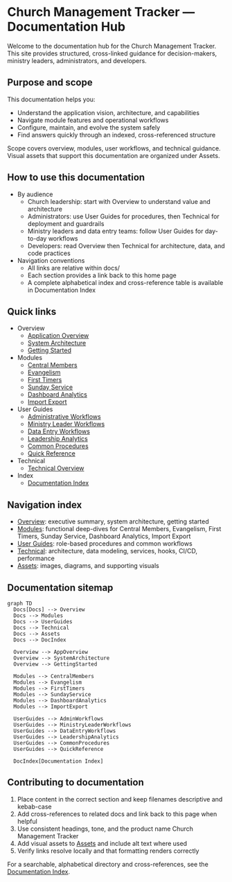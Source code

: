 # Church Management Tracker — Documentation Hub

Welcome to the documentation hub for the Church Management Tracker. This site provides structured, cross-linked guidance for decision-makers, ministry leaders, administrators, and developers.

## Purpose and scope

This documentation helps you:
- Understand the application vision, architecture, and capabilities
- Navigate module features and operational workflows
- Configure, maintain, and evolve the system safely
- Find answers quickly through an indexed, cross-referenced structure

Scope covers overview, modules, user workflows, and technical guidance. Visual assets that support this documentation are organized under Assets.

## How to use this documentation

- By audience
  - Church leadership: start with Overview to understand value and architecture
  - Administrators: use User Guides for procedures, then Technical for deployment and guardrails
  - Ministry leaders and data entry teams: follow User Guides for day-to-day workflows
  - Developers: read Overview then Technical for architecture, data, and code practices
- Navigation conventions
  - All links are relative within docs/
  - Each section provides a link back to this home page
  - A complete alphabetical index and cross-reference table is available in Documentation Index

## Quick links

- Overview
  - [Application Overview](./overview/application-overview.md)
  - [System Architecture](./overview/system-architecture.md)
  - [Getting Started](./overview/getting-started.md)
- Modules
  - [Central Members](./modules/central-members.md)
  - [Evangelism](./modules/evangelism.md)
  - [First Timers](./modules/first-timers.md)
  - [Sunday Service](./modules/sunday-service.md)
  - [Dashboard Analytics](./modules/dashboard-analytics.md)
  - [Import Export](./modules/import-export.md)
- User Guides
  - [Administrative Workflows](./user-guides/administrative-workflows.md)
  - [Ministry Leader Workflows](./user-guides/ministry-leader-workflows.md)
  - [Data Entry Workflows](./user-guides/data-entry-workflows.md)
  - [Leadership Analytics](./user-guides/leadership-analytics.md)
  - [Common Procedures](./user-guides/common-procedures.md)
  - [Quick Reference](./user-guides/quick-reference.md)
- Technical
  - [Technical Overview](./technical/README.md)
- Index
  - [Documentation Index](./documentation-index.md)

## Navigation index

- [Overview](./overview/): executive summary, system architecture, getting started
- [Modules](./modules/): functional deep-dives for Central Members, Evangelism, First Timers, Sunday Service, Dashboard Analytics, Import Export
- [User Guides](./user-guides/): role-based procedures and common workflows
- [Technical](./technical/): architecture, data modeling, services, hooks, CI/CD, performance
- [Assets](./assets/): images, diagrams, and supporting visuals

## Documentation sitemap

```mermaid
graph TD
  Docs[Docs] --> Overview
  Docs --> Modules
  Docs --> UserGuides
  Docs --> Technical
  Docs --> Assets
  Docs --> DocIndex

  Overview --> AppOverview
  Overview --> SystemArchitecture
  Overview --> GettingStarted

  Modules --> CentralMembers
  Modules --> Evangelism
  Modules --> FirstTimers
  Modules --> SundayService
  Modules --> DashboardAnalytics
  Modules --> ImportExport

  UserGuides --> AdminWorkflows
  UserGuides --> MinistryLeaderWorkflows
  UserGuides --> DataEntryWorkflows
  UserGuides --> LeadershipAnalytics
  UserGuides --> CommonProcedures
  UserGuides --> QuickReference

  DocIndex[Documentation Index]
```

## Contributing to documentation

1. Place content in the correct section and keep filenames descriptive and kebab-case
2. Add cross-references to related docs and link back to this page when helpful
3. Use consistent headings, tone, and the product name Church Management Tracker
4. Add visual assets to [Assets](./assets/) and include alt text where used
5. Verify links resolve locally and that formatting renders correctly

For a searchable, alphabetical directory and cross-references, see the [Documentation Index](./documentation-index.md).